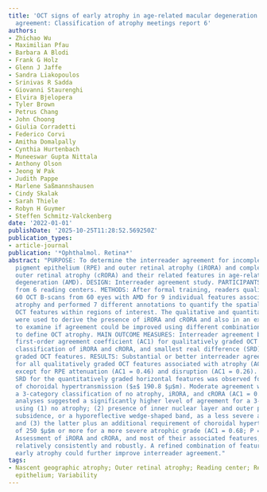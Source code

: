 ```yaml
---
title: 'OCT signs of early atrophy in age-related macular degeneration: Interreader
  agreement: Classification of atrophy meetings report 6'
authors:
- Zhichao Wu
- Maximilian Pfau
- Barbara A Blodi
- Frank G Holz
- Glenn J Jaffe
- Sandra Liakopoulos
- Srinivas R Sadda
- Giovanni Staurenghi
- Elvira Bjelopera
- Tyler Brown
- Petrus Chang
- John Choong
- Giulia Corradetti
- Federico Corvi
- Amitha Domalpally
- Cynthia Hurtenbach
- Muneeswar Gupta Nittala
- Anthony Olson
- Jeong W Pak
- Judith Pappe
- Marlene Saßmannshausen
- Cindy Skalak
- Sarah Thiele
- Robyn H Guymer
- Steffen Schmitz-Valckenberg
date: '2022-01-01'
publishDate: '2025-10-25T11:28:52.569250Z'
publication_types:
- article-journal
publication: '*Ophthalmol. Retina*'
abstract: "PURPOSE: To determine the interreader agreement for incomplete retinal
  pigment epithelium (RPE) and outer retinal atrophy (iRORA) and complete RPE and
  outer retinal atrophy (cRORA) and their related features in age-related macular
  degeneration (AMD). DESIGN: Interreader agreement study. PARTICIPANTS: Twelve readers
  from 6 reading centers. METHODS: After formal training, readers qualitatively assessed
  60 OCT B-scans from 60 eyes with AMD for 9 individual features associated with early
  atrophy and performed 7 different annotations to quantify the spatial extent of
  OCT features within regions of interest. The qualitative and quantitative features
  were used to derive the presence of iRORA and cRORA and also in an exploratory analysis
  to examine if agreement could be improved using different combinations of features
  to define OCT atrophy. MAIN OUTCOME MEASURES: Interreader agreement based on Gwet's
  first-order agreement coefficient (AC1) for qualitatively graded OCT features and
  classification of iRORA and cRORA, and smallest real difference (SRD) for quantitatively
  graded OCT features. RESULTS: Substantial or better interreader agreement was observed
  for all qualitatively graded OCT features associated with atrophy (AC1 = 0.63-0.87),
  except for RPE attenuation (AC1 = 0.46) and disruption (AC1 = 0.26). The lowest
  SRD for the quantitatively graded horizontal features was observed for the zone
  of choroidal hypertransmission ($±$ 190.8 $μ$m). Moderate agreement was found for
  a 3-category classification of no atrophy, iRORA, and cRORA (AC1 = 0.53). Exploratory
  analyses suggested a significantly higher level of agreement for a 3-category classification
  using (1) no atrophy; (2) presence of inner nuclear layer and outer plexiform layer
  subsidence, or a hyporeflective wedge-shaped band, as a less severe atrophic grade;
  and (3) the latter plus an additional requirement of choroidal hypertransmission
  of 250 $μ$m or more for a more severe atrophic grade (AC1 = 0.68; P = 0.013). CONCLUSIONS:
  Assessment of iRORA and cRORA, and most of their associated features, can be performed
  relatively consistently and robustly. A refined combination of features to define
  early atrophy could further improve interreader agreement."
tags:
- Nascent geographic atrophy; Outer retinal atrophy; Reading center; Retinal pigment
  epithelium; Variability
---
```

